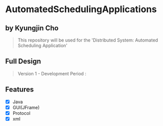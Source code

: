 # AutomatedSchedulingApplications
## by Kyungjin Cho
> This repository will be used for the 'Distributed System: Automated Scheduling Application'
## Full Design
> Version 1 - Development Period :
<p>
</p>

## Features
* [x] Java
* [x] GUI(JFrame)
* [x] Protocol
* [x] xml
